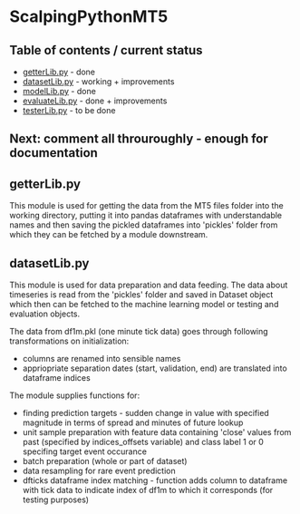 # ScalpingPythonMT5

## Table of contents / current status
- [getterLib.py](getterLib.py) - done
- [datasetLib.py](datasetLib.py) - working + improvements
- [modelLib.py](modelLib.py) - done
- [evaluateLib.py](evaluateLib.py) - done + improvements
- [testerLib.py](testerLib.py) - to be done

## Next: comment all throuroughly - enough for documentation

## getterLib.py

This module is used for getting the data from the MT5 files folder into the working directory, putting it into pandas dataframes with understandable names and then saving the pickled dataframes into 'pickles' folder from which they can be fetched by a module downstream.

## datasetLib.py

This module is used for data preparation and data feeding. The data about timeseries is read from the 'pickles' folder and saved in Dataset object which then can be fetched to the machine learning model or testing and evaluation objects.

The data from df1m.pkl (one minute tick data) goes through following transformations on initialization:
- columns are renamed into sensible names
- appriopriate separation dates (start, validation, end) are translated into dataframe indices

The module supplies functions for:
- finding prediction targets - sudden change in value with specified magnitude in terms of spread and minutes of future lookup
- unit sample preparation with feature data containing 'close' values from past (specified by indices_offsets variable) and class label 1 or 0 specifing target event occurance
- batch preparation (whole or part of dataset)
- data resampling for rare event prediction
- dfticks dataframe index matching - function adds column to dataframe with tick data to indicate index of df1m to which it corresponds (for testing purposes)